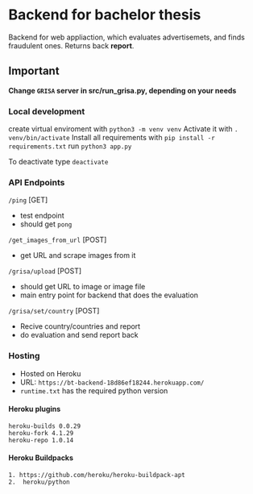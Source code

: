 # Backend for bachelor thesis
Backend for web appliaction, which evaluates advertisemets, and finds fraudulent ones.
Returns back **report**.


## Important
**Change `GRISA` server in src/run_grisa.py, depending on your needs**

### Local development
create virtual enviroment with `python3 -m venv venv`
Activate it with `. venv/bin/activate`
Install all requirements with `pip install -r requirements.txt`
run `python3 app.py`

To deactivate type `deactivate`

### API Endpoints
`/ping` [GET]
- test endpoint
- should get `pong`

`/get_images_from_url` [POST]
- get URL and scrape images from it


`/grisa/upload` [POST]
- should get URL to image or image file
- main entry point for backend that does the evaluation 

`/grisa/set/country` [POST]
- Recive country/countries and report
- do evaluation and send report back

### Hosting
- Hosted on Heroku
- URL: `https://bt-backend-18d86ef18244.herokuapp.com/`
- `runtime.txt` has the required python version


#### Heroku plugins
```
heroku-builds 0.0.29
heroku-fork 4.1.29
heroku-repo 1.0.14
```
#### Heroku Buildpacks
```
1. https://github.com/heroku/heroku-buildpack-apt
2.  heroku/python
```



